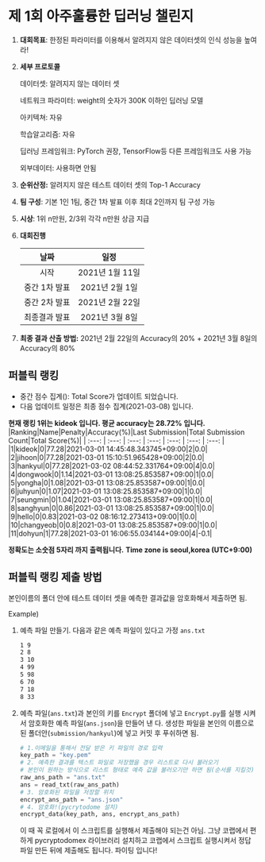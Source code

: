 # **제 1회 아주훌륭한 딥러닝 챌린지**
1. **대회목표**: 한정된 파라미터를 이용해서 알려지지 않은 데이터셋의 인식 성능을 높여라!

2. **세부 프로토콜**

   데이터셋: 알려지지 않는 데이터 셋
   
   네트워크 파라미터: weight의 숫자가 300K 이하인 딥러닝 모델 

   아키텍쳐: 자유

   학습알고리즘: 자유

   딥러닝 프레임워크: PyTorch 권장, TensorFlow등 다른 프레임워크도 사용 가능

   외부데이터: 사용하면 안됨

3. **순위산정:** 알려지지 않은 테스트 데이터 셋의 Top-1 Accuracy

4. **팀 구성**: 기본 1인 1팀, 중간 1차 발표 이후 최대 2인까지 팀 구성 가능

5. **시상**: 1위 n만원, 2/3위 각각 n만원 상금 지급

6. **대회진행**

   |     날짜      |      일정       |
   | :-----------: | :-------------: |
   |     시작      | 2021년 1월 11일 |
   | 중간 1차 발표 | 2021년 2월 1일  |
   | 중간 2차 발표 | 2021년 2월 22일 |
   | 최종결과 발표 | 2021년 3월 8일  |

7. **최종 결과 산출 방법:** 2021년 2월 22일의 Accuracy의 20% + 2021년 3월 8일의 Accuracy의 80%


## 퍼블릭 랭킹

  
- 중간 점수 집계(): Total Score가 업데이트 되었습니다.  
 - 다음 업데이트 일정은 최종 점수 집계(2021-03-08) 입니다.
  
**현재 랭킹 1위는 kideok 입니다. 평균 accuracy는 28.72% 입니다.**
|Ranking|Name|Penalty|Accuracy(%)|Last Submission|Total Submission Count|Total Score(%)|
| :---: | :---: | :---: | :---: | :---: | :---: | :---: |
|1|kideok|0|77.28|2021-03-01 14:45:48.343745+09:00|2|0.0|
|2|jihoon|0|77.28|2021-03-01 15:10:51.965428+09:00|2|0.0|
|3|hankyul|0|77.28|2021-03-02 08:44:52.331764+09:00|4|0.0|
|4|dongwook|0|1.14|2021-03-01 13:08:25.853587+09:00|1|0.0|
|5|yongha|0|1.08|2021-03-01 13:08:25.853587+09:00|1|0.0|
|6|juhyun|0|1.07|2021-03-01 13:08:25.853587+09:00|1|0.0|
|7|seungmin|0|1.04|2021-03-01 13:08:25.853587+09:00|1|0.0|
|8|sanghyun|0|0.86|2021-03-01 13:08:25.853587+09:00|1|0.0|
|9|hello|0|0.83|2021-03-02 08:16:12.273413+09:00|1|0.0|
|10|changyeob|0|0.8|2021-03-01 13:08:25.853587+09:00|1|0.0|
|11|dohyun|1|77.28|2021-03-01 16:06:55.034144+09:00|4|-0.1|


**정확도는 소숫점 5자리 까지 출력됩니다.**
**Time zone is seoul,korea (UTC+9:00)**
## 퍼블릭 랭킹 제출 방법

본인이름의 폴더 안에 테스트 데이터 셋을 예측한 결과값을 암호화해서 제출하면 됨.

Example) 

1. 예측 파일 만들기. 다음과 같은 예측 파일이 있다고 가정 `ans.txt`

   ```tex
   1 9
   2 8
   3 10
   4 99
   5 98
   6 70
   7 18
   8 33
   ```

2. 예측 파일(`ans.txt`)과 본인의 키를 `Encrypt` 폴더에 넣고 `Encrypt.py`를 실행 시켜서 암호화한 예측 파일(`ans.json`)을 만들어 낸 다. 생성한 파일을 본인의 이름으로 된 폴더안(`submission/hankyul`)에 넣고 커밋 후 푸쉬하면 됨.

   ```python
   # 1.이메일을 통해서 전달 받은 키 파일의 경로 입력
   key_path = "key.pem"
   # 2. 예측한 결과를 텍스트 파일로 저장했을 경우 리스트로 다시 불러오기
   # 본인이 원하는 방식으로 리스트 형태로 예측 값을 불러오기만 하면 됨(순서를 지킬것)
   raw_ans_path = "ans.txt"
   ans = read_txt(raw_ans_path)
   # 3. 암호화된 파일을 저장할 위치
   encrypt_ans_path = "ans.json"
   # 4. 암호화!(pycrytodome 설치)
   encrypt_data(key_path, ans, encrypt_ans_path)
   ```

   이 때 꼭 로컬에서 이 스크립트를 실행해서 제출해야 되는건 아님. 그냥 코랩에서 편하게 pycryptodomex 라이브러리 설치하고 코랩에서 스크립트 실행시켜서 정답 파일 만든 뒤에 제출해도 됩니다. 파이팅 입니다!



